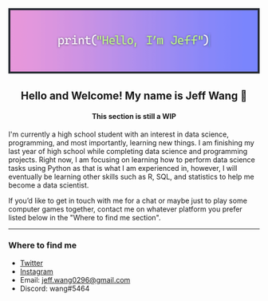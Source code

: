 [comment]: <> (Gmail, Discord, and other icons by Icons8: https://icons8.com/icons)

<img id="banner" src="https://raw.githubusercontent.com/Zenoix/Zenoix/master/github-banner.gif" draggable="false">
<br>

<h2 align="center">Hello and Welcome! My name is Jeff Wang 👋</h2>
<h4 align="center">This section is still a WIP</h4>

<p>I'm currently a high school student with an interest in data science, programming, and most importantly, learning new things. I am finishing my last year of high school while completing data science and programming projects. Right now, I am focusing on learning how to perform data science tasks using Python as that is what I am experienced in, however, I will eventually be learning other skills such as R, SQL, and statistics to help me become a data scientist.</p>

<p>If you’d like to get in touch with me for a chat or maybe just to play some computer games together, contact me on whatever platform you prefer listed below in the "Where to find me section". </p>

<hr>

### Where to find me
- [Twitter](https://twitter.com/IAmZenoix) 
- [Instagram](https://instagram.com/j3ff_wang)
- Email: jeff.wang0296@gmail.com
- Discord: wang#5464
